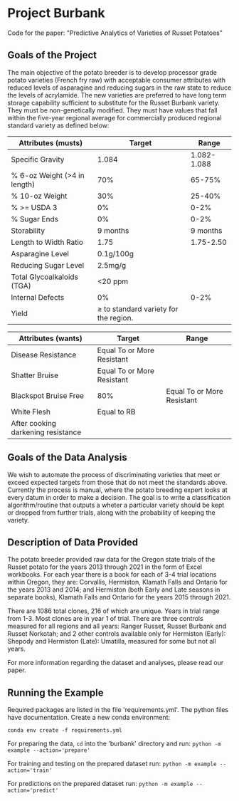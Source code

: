 # Project Burbank

Code for the paper: "Predictive Analytics of Varieties of Russet Potatoes" 

## Goals of the Project

The main objective of the potato breeder is to develop processor grade potato varieties (French fry raw) with acceptable consumer attributes with reduced levels of asparagine and reducing sugars in the raw state to reduce the levels of acrylamide. The new varieties are preferred to have long term storage capability sufficient to substitute for the Russet Burbank variety. They must be non-genetically modified. They must have values that fall within the five-year regional average for commercially produced regional standard variety as defined below:

| Attributes (musts) | Target | Range |
|--------------------|--------|-------|
| Specific Gravity | 1.084 | 1.082-1.088 |
| % 6-oz Weight (>4 in length) | 70% | 65-75% |
| % 10-oz Weight| 30% | 25-40% |
| % >= USDA 3 | 0% | 0-2% |
| % Sugar Ends | 0% | 0-2% |
| Storability | 9 months | 9 months |
| Length to Width Ratio | 1.75 | 1.75-2.50 |
| Asparagine Level | 0.1g/100g |  |
| Reducing Sugar Level | 2.5mg/g|  |
| Total Glycoalkaloids (TGA) | <20 ppm |  |
| Internal Defects | 0% | 0-2% |
| Yield | ≥ to standard variety for the region. |  |


| Attributes (wants) | Target | Range |
|--------------------|--------|-------|
| Disease Resistance | Equal To or More Resistant | |
| Shatter Bruise     | Equal To or More Resistant | |
| Blackspot Bruise Free | 80% | Equal To or More Resistant |
| White Flesh | Equal to RB | |
| After cooking darkening resistance | | |

## Goals of the Data Analysis

We wish to automate the process of discriminating varieties that meet or exceed expected targets from those that do not meet the standards above. Currently the process is manual, where the potato breeding expert looks at every datum in order to make a decision. The goal is to write a classification algorithm/routine that outputs a wheter a particular variety should be kept or dropped from further trials, along with the probability of keeping the variety.

## Description of Data Provided

The potato breeder provided raw data for the Oregon state trials of the Russet potato for the years 2013 through 2021 in the form of Excel workbooks. For each year there is a book for each of 3-4 trial locations within Oregon, they are: Corvallis, Hermiston, Klamath Falls and Ontario for the years 2013 and 2014; and Hermiston (both Early and Late seasons in separate books), Klamath Falls and Ontario for the years 2015 through 2021.

There are 1086 total clones, 216 of which are unique. Years in trial range from 1-3. Most clones are in year 1 of trial. There are three controls measured for all regions and all years: Ranger Russet, Russet Burbank and Russet Norkotah; and 2 other controls available only for Hermiston (Early): Shepody and Hermiston (Late): Umatilla, measured for some but not all years.

For more information regarding the dataset and analyses, please read our paper.

## Running the Example

Required packages are listed in the file 'requirements.yml'. The python files have documentation. Create a new conda environment:

`conda env create -f requirements.yml`

For preparing the data, `cd` into the 'burbank' directory and run:
`python -m example --action='prepare'`

For training and testing on the prepared dataset run:
`python -m example --action='train'`

For predictions on the prepared dataset run:
`python -m example --action='predict'`